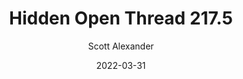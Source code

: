 ---
layout: podcast
title: "Hidden Open Thread 217.5"
author: Scott Alexander
description: https://astralcodexten.substack.com/p/hidden-open-thread-2175
date: 2022-03-31
length: 36204
duration: 9
guid: hidden-open-thread-2175
---